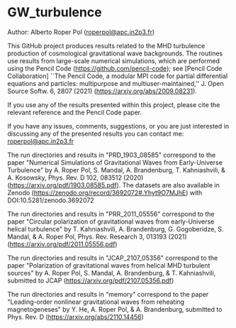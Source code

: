 # GW_turbulence

Author: Alberto Roper Pol (roperpol@apc.in2p3.fr)

This GitHub project produces results related to the MHD turbulence production of cosmological gravitational wave backgrounds.
The routines use results from large-scale numerical simulations, which are performed using the Pencil Code (https://github.com/pencil-code);
see [Pencil Code Collaboration] ``The Pencil Code, a modular MPI code for partial differential equations and particles: multipurpose and multiuser-maintained,''
J. Open Source Softw. 6, 2807 (2021) (https://arxiv.org/abs/2009.08231).

If you use any of the results presented within this project, please cite the relevant reference and the Pencil Code paper.

If you have any issues, comments, suggestions, or you are just interested in discussing any of the presented results you can contact me: roperpol@apc.in2p3.fr

The run directories and results in "PRD_1903_08585" correspond to the paper "Numerical Simulations of Gravitational Waves from Early-Universe Turbulence"
by A. Roper Pol, S. Mandal, A. Brandenburg, T. Kahniashvili, & A. Kosowsky, Phys. Rev. D 102, 083512 (2020) (https://arxiv.org/pdf/1903.08585.pdf).
The datasets are also available in Zenodo (https://zenodo.org/record/3692072#.Yhyt9O7MJhE) with DOI:10.5281/zenodo.3692072

The run directories and results in "PRR_2011_05556" correspond to the paper "Circular polarization of gravitational waves from early-Universe helical turbulence"
by T. Kahniashvili, A. Brandenburg, G. Gogoberidze, S. Mandal, & A. Roper Pol, Phys. Rev. Research 3, 013193 (2021) (https://arxiv.org/pdf/2011.05556.pdf)

The run directories and results in "JCAP_2107_05356" correspond to the paper "Polarization of gravitational waves from helical MHD turbulent sources"
by A. Roper Pol, S. Mandal, A. Brandenburg, & T. Kahniashvili, submitted to JCAP (https://arxiv.org/pdf/2107.05356.pdf)

The run directories and results in "memory" correspond to the paper "Leading-order nonlinear gravitational waves from reheating magnetogeneses" by Y. He, A. Roper Pol, & A. Brandenburg, submitted to Phys. Rev. D (https://arxiv.org/abs/2110.14456)
